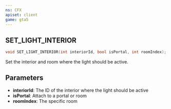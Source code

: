 ```yaml
---
ns: CFX
apiset: client
game: gta5
---
```


## SET_LIGHT_INTERIOR

```c
void SET_LIGHT_INTERIOR(int interiorId, bool isPortal, int roomIndex);
```

Set the interior and room where the light should be active.

## Parameters

* **interiorId**: The ID of the interior where the light should be active
* **isPortal**: Attach to a portal or room
* **roomIndex**: The specific room
